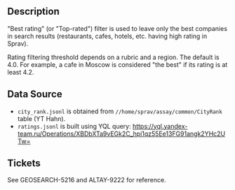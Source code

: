 ## Description
"Best rating" (or "Top-rated") filter is used to leave only the best companies in search results (restaurants, cafes, hotels, etc. having high rating in Sprav).

Rating filtering threshold depends on a rubric and a region. The default is 4.0. For example, a cafe in Moscow is considered "the best" if its rating is at least 4.2.

## Data Source
 * `city_rank.jsonl` is obtained from `//home/sprav/assay/common/CityRank` table (YT Hahn).
 * `ratings.jsonl` is built using YQL query: https://yql.yandex-team.ru/Operations/XBDbXTa9vEGk2C_hpi1qz55Ee13FG91angk2YHc2UTw=

## Tickets
See GEOSEARCH-5216 and ALTAY-9222 for reference.
